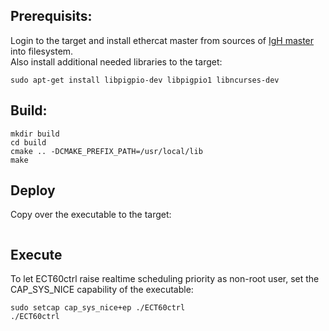 ## Prerequisits:
Login to the target and install ethercat master from sources of  [IgH master](https://gitlab.com/etherlab.org/ethercat) into filesystem.\
Also install additional needed libraries to the target:
```
sudo apt-get install libpigpio-dev libpigpio1 libncurses-dev 
```
## Build:
```
mkdir build
cd build
cmake .. -DCMAKE_PREFIX_PATH=/usr/local/lib
make
```

## Deploy
Copy over the executable to the target:
```

```

## Execute
To let ECT60ctrl raise realtime scheduling priority as non-root user, set the CAP_SYS_NICE capability of the executable:
```
sudo setcap cap_sys_nice+ep ./ECT60ctrl
./ECT60ctrl
```
